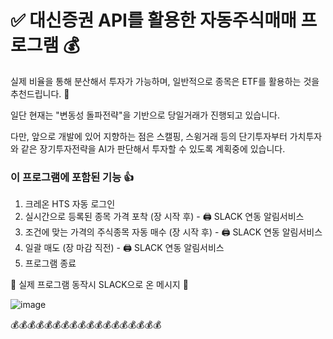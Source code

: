 # :white_check_mark: 대신증권 API를 활용한 자동주식매매 프로그램 :moneybag:

실제 비율을 통해 분산해서 투자가 가능하며, 일반적으로 종목은 ETF를 활용하는 것을 추천드립니다. :pray:

일단 현재는 "변동성 돌파전략"을 기반으로 당일거래가 진행되고 있습니다.

다만, 앞으로 개발에 있어 지향하는 점은 스캘핑, 스윙거래 등의 단기투자부터 가치투자와 같은 장기투자전략을 AI가 판단해서 투자할 수 있도록 계획중에 있습니다.

### 이 프로그램에 포함된 기능 :+1:
1. 크레온 HTS 자동 로그인
2. 실시간으로 등록된 종목 가격 포착 (장 시작 후) - :printer: SLACK 연동 알림서비스
3. 조건에 맞는 가격의 주식종목 자동 매수 (장 시작 후) - :printer: SLACK 연동 알림서비스
4. 일괄 매도 (장 마감 직전) - :printer: SLACK 연동 알림서비스
5. 프로그램 종료

:small_red_triangle_down: 실제 프로그램 동작시 SLACK으로 온 메시지 :small_red_triangle_down:


![image](https://user-images.githubusercontent.com/86232509/136301728-0f4f75ad-6281-40a4-80a1-7b33ae440b05.png)

:moneybag::moneybag::moneybag::moneybag::moneybag::moneybag::moneybag::moneybag::moneybag::moneybag::moneybag::moneybag::moneybag::moneybag::moneybag::moneybag::moneybag::moneybag:
